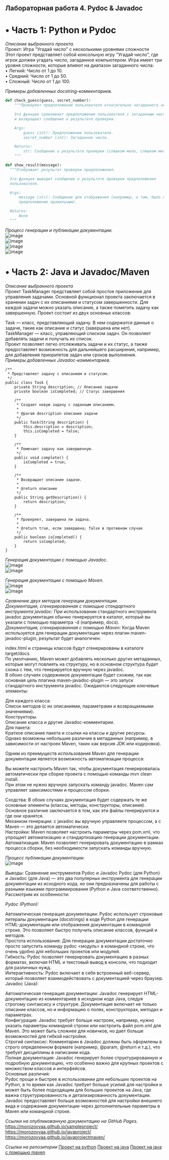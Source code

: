## Лабораторная работа 4. Pydoc & Javadoc

# • Часть 1: Python и Pydoc
*Описание выбранного проекта.*  
Проект: Игра "Угадай число" с несколькими уровнями сложности  
Этот проект представляет собой консольную игру "Угадай число", где игрок должен угадать число, загаданное компьютером. Игра имеет три уровня сложности, которые влияют на диапазон загаданного числа:  
• Легкий: Число от 1 до 10.  
• Средний: Число от 1 до 50.  
• Сложный: Число от 1 до 100.  

*Примеры добавленных docstring-комментариев.*  
```python
def check_guess(guess, secret_number):
    """Проверяет предположение пользователя относительно загаданного числа.

    Эта функция сравнивает предположение пользователя с загаданным числом
    и возвращает сообщение о результате проверки.

    Args:
        guess (int): Предположение пользователя.
        secret_number (int): Загаданное число.

    Returns:
        str: Сообщение о результате проверки (слишком мало, слишком много или угадал).
    """
```
```python
def show_result(message):
  """Отображает результат проверки предположения.

  Эта функция выводит сообщение о результате проверки предположения
  пользователя.

  Args:
      message (str): Сообщение для отображения (например, о том, было ли
      предположение правильным).

  Returns:
      None
  """
```

*Процесс генерации и публикации документации.*  
![image](https://github.com/user-attachments/assets/9df41170-f5d2-4d0c-81a2-821ab58e95d5)  
![image](https://github.com/user-attachments/assets/019248a7-7837-4da8-a29c-34cc8b28940d)  
![image](https://github.com/user-attachments/assets/4d0b6c18-5ede-45fb-b227-483eb4180e03)  
![image](https://github.com/user-attachments/assets/c6ec60c2-3557-4e82-a59e-b206b475fa62)  


# • Часть 2: Java и Javadoc/Maven
*Описание выбранного проекта*  
Проект TaskManager представляет собой простое приложение для управления задачами. Основной функционал проекта заключается в хранении задач с их описаниями и статусом завершенности. Для каждой задачи можно указать описание, а также пометить задачу как завершенную. Проект состоит из двух основных классов:  

Task — класс, представляющий задачу. В нем содержатся данные о задаче, такие как описание и статус (завершена или нет).  
TaskManager — класс, управляющий списком задач. Он позволяет добавлять задачи и получать их список.  
Проект позволяет легко отслеживать задачи и их статус, а также предоставляет возможность для дальнейшего расширения, например, для добавления приоритетов задач или сроков выполнения.  
*Примеры добавленных Javadoc-комментариев.*  
```
/**
 * Представляет задачу с описанием и статусом.
 */
public class Task {
    private String description; // Описание задачи
    private boolean isCompleted; // Статус завершения

    /**
     * Создает новую задачу с заданным описанием.
     *
     * @param description описание задачи
     */
    public Task(String description) {
        this.description = description;
        this.isCompleted = false;
    }

    /**
     * Помечает задачу как завершенную.
     */
    public void complete() {
        isCompleted = true;
    }

    /**
     * Возвращает описание задачи.
     *
     * @return описание
     */
    public String getDescription() {
        return description;
    }

    /**
     * Проверяет, завершена ли задача.
     *
     * @return true, если завершена; false в противном случае
     */
    public boolean isCompleted() {
        return isCompleted;
    }
}
```
*Генерация документации с помощью Javadoc.*  
![image](https://github.com/user-attachments/assets/274310eb-4f21-435b-91c6-19ec9c542077)  
![image](https://github.com/user-attachments/assets/5ab1ee10-2656-453b-a756-fe08ff71bc2b)  


*Генерация документации с помощью Maven.*  
![image](https://github.com/user-attachments/assets/aa82ad69-b8d2-423c-b128-6d7957b53485)  
![image](https://github.com/user-attachments/assets/8480f166-7e4f-45a3-bc0f-f9720bc3db83)  


*Сравнение двух методов генерации документации.*  
*Документация, сгенерированная с помощью стандартного инструмента javadoc:* При использовании стандартного инструмента javadoc документация обычно генерируется в каталог, который вы указали с помощью параметра -d (например, docs).  
*Документация, сгенерированная с помощью Maven:* Когда Maven используется для генерации документации через плагин maven-javadoc-plugin, результат будет аналогичен:

index.html и страницы классов будут сгенерированы в каталоге target/docs.  
По умолчанию, Maven может добавлять несколько других метаданных, которые могут повлиять на структуру, но в основном структура будет схожа с тем, что генерируется вручную через javadoc.  
В обоих случаях содержимое документации будет схожим, так как основная цель плагина maven-javadoc-plugin — это запуск стандартного инструмента javadoc. Ожидаются следующие ключевые элементы:  

Для каждого класса:  
Список методов (с их описаниями, параметрами и возвращаемыми значениями).  
Конструкторы.  
Описание класса и другие Javadoc-комментарии.  
Для пакета:  
Краткое описание пакета и ссылки на классы и другие ресурсы.  
Однако возможны небольшие различия в метаданных (например, в зависимости от настроек Maven, таких как версия JDK или кодировка).  

Одним из преимуществ использования Maven для генерации документации является возможность автоматизации процесса:  

Вы можете настроить Maven так, чтобы документация генерировалась автоматически при сборке проекта с помощью команды mvn clean install.  
При этом не нужно вручную запускать команду javadoc. Maven сам управляет зависимостями и процессом сборки.  

Сходства: В обоих случаях документация будет содержать те же основные элементы (классы, методы, конструкторы, описания). Основное различие заключается в том, как эти файлы генерируются и где они хранятся.  
Механизм генерации: с javadoc вы вручную управляете процессом, а с Maven — это делается автоматически.  
Настройки: Maven позволяет настроить параметры через pom.xml, что упрощает автоматизацию и стандартизацию генерации документации.  
Автоматизация: Maven позволяет генерировать документацию в рамках процесса сборки, без необходимости запускать команды вручную.  


*Процесс публикации документации.*  
![image](https://github.com/user-attachments/assets/b20a4cb7-519d-41ad-91f0-29c3586e358f)  




*Выводы:*
Сравнение инструментов Pydoc и Javadoc
Pydoc (для Python) и Javadoc (для Java) — это два популярных инструмента для генерации документации из исходного кода, но они предназначены для работы с разными языками программирования (Python и Java соответственно). Рассмотрим их особенности:  

*Pydoc (Python):*

Автоматическая генерация документации: Pydoc использует строковые литералы документации (docstrings) в коде Python для генерации HTML-документации или отображения документации в командной строке. Это позволяет быстро получить описание классов, функций и методов.  
Простота использования: Для генерации документации достаточно просто запустить команду pydoc <модуль> в командной строке, что очень удобно для небольших проектов или модулей.  
Гибкость: Pydoc позволяет генерировать документацию в разных форматах, включая HTML и текстовый вывод в консоли, что подходит для различных нужд.  
Интерактивность: Pydoc включает в себя встроенный веб-сервер, который позволяет взаимодействовать с документацией через браузер.  
Javadoc (Java):  

Автоматическая генерация документации: Javadoc генерирует HTML-документацию из комментариев в исходном коде Java, следуя строгому синтаксису и структуре. Документация включает не только описание классов, но и информацию о полях, конструкторах, методах и параметрах.  
Конфигурация: Javadoc требует больше настроек, например, нужно указать параметры командной строки или настроить файл pom.xml для Maven. Это может быть сложнее для новичков, но дает больше возможностей для гибкой настройки.  
Строгий синтаксис: Комментарии в Javadoc должны быть оформлены в строго определенном формате (например, @param, @return и т.д.), что требует дисциплины в написании кода.  
Полная документация: Javadoc генерирует более структурированную и подробную документацию, что особенно важно для крупных проектов с множеством классов и интерфейсов.  
Основные различия:  
Pydoc проще и быстрее в использовании для небольших проектов на Python, в то время как Javadoc требует больше усилий для настройки и может быть более подходящим для больших проектов на Java, где важна структурированность и детализированность документации.  
Javadoc предоставляет больше возможностей для настройки внешнего вида и содержания документации через дополнительные параметры в Maven или командной строке.  

*Ссылки на опубликованную документацию на GitHub Pages.*
<https://morozovvaa.github.io/sampleproject/>  
<https://morozovvaa.github.io/javaproject/>  
<https://morozovvaa.github.io/javaprojectmaven/>  

*Ссылки на репозитории*
[Проект на python](https://github.com/morozovvaa/sampleproject)
[Проект на java](https://github.com/morozovvaa/javaproject)
[Проект на java с помощью maven](https://github.com/morozovvaa/javaprojectmaven)

